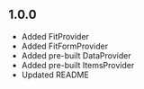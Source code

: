 ## 1.0.0

- Added FitProvider
- Added FitFormProvider
- Added pre-built DataProvider
- Added pre-built ItemsProvider
- Updated README
